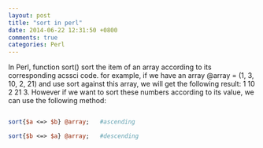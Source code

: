 ```yaml
---
layout: post
title: "sort in perl"
date: 2014-06-22 12:31:50 +0800
comments: true
categories: Perl
---
```

In Perl, function sort() sort the item of an array according to its corresponding acssci code. for example, if we have an array @array = (1, 3, 10, 2, 21) and use sort against this array, we will get the following result: 1 10 2 21 3. However if we want to sort these numbers according to its value, we can use the following method:   

```perl

sort{$a <=> $b} @array;   #ascending

sort{$b <=> $a} @array;   #descending

```